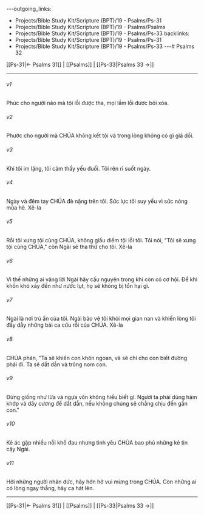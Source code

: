 ---outgoing_links:
  - Projects/Bible Study Kit/Scripture (BPT)/19 - Psalms/Ps-31
  - Projects/Bible Study Kit/Scripture (BPT)/19 - Psalms/Psalms
  - Projects/Bible Study Kit/Scripture (BPT)/19 - Psalms/Ps-33
backlinks:
  - Projects/Bible Study Kit/Scripture (BPT)/19 - Psalms/Ps-31
  - Projects/Bible Study Kit/Scripture (BPT)/19 - Psalms/Ps-33
---# Psalms 32

[[Ps-31|← Psalms 31]] | [[Psalms]] | [[Ps-33|Psalms 33 →]]
***



###### v1 
Phúc cho người nào mà tội lỗi được tha, mọi lầm lỗi được bôi xóa. 

###### v2 
Phước cho người mà CHÚA không kết tội và trong lòng không có gì giả dối. 

###### v3 
Khi tôi im lặng, tôi cảm thấy yếu đuối. Tôi rên rỉ suốt ngày. 

###### v4 
Ngày và đêm tay CHÚA đè nặng trên tôi. Sức lực tôi suy yếu vì sức nóng mùa hè. Xê-la 

###### v5 
Rồi tôi xưng tội cùng CHÚA, không giấu diếm tội lỗi tôi. Tôi nói, "Tôi sẽ xưng tội cùng CHÚA," còn Ngài sẽ tha thứ cho tôi. Xê-la 

###### v6 
Vì thế những ai vâng lời Ngài hãy cầu nguyện trong khi còn có cơ hội. Để khi khốn khó xảy đến như nước lụt, họ sẽ không bị tổn hại gì. 

###### v7 
Ngài là nơi trú ẩn của tôi. Ngài bảo vệ tôi khỏi mọi gian nan và khiến lòng tôi đầy dẫy những bài ca cứu rỗi của CHÚA. Xê-la 

###### v8 
CHÚA phán, "Ta sẽ khiến con khôn ngoan, và sẽ chỉ cho con biết đường phải đi. Ta sẽ dắt dẫn và trông nom con. 

###### v9 
Đừng giống như lừa và ngựa vốn không hiểu biết gì. Người ta phải dùng hàm khớp và dây cương để dắt dẫn, nếu không chúng sẽ chẳng chịu đến gần con." 

###### v10 
Kẻ ác gặp nhiều nỗi khổ đau nhưng tình yêu CHÚA bao phủ những kẻ tin cậy Ngài. 

###### v11 
Hỡi những người nhân đức, hãy hớn hở vui mừng trong CHÚA. Còn những ai có lòng ngay thẳng, hãy ca hát lên.

***
[[Ps-31|← Psalms 31]] | [[Psalms]] | [[Ps-33|Psalms 33 →]]
